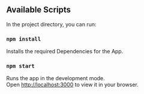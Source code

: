 ## Available Scripts

In the project directory, you can run:

### `npm install`

Installs the required Dependencies for the App.

### `npm start`

Runs the app in the development mode.\
Open [http://localhost:3000](http://localhost:3000) to view it in your browser.